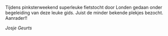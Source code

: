 Tijdens pinksterweekend superleuke fietstocht door Londen gedaan onder begeleiding van deze leuke gids. Juist de minder bekende plekjes bezocht. Aanrader!!

*Josje Geurts*
